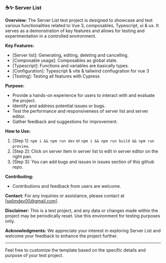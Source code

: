 ### ☕✨ Server List

**Overview:**
The Server List test project is designed to showcase and test various functionalities related to Vue 3, composables, Typescript, ui & ux. It serves as a demonstration of key features and allows for testing and experimentation in a controlled environment.

**Key Features:**
- [Server list]: Generating, editing, deleting and cancelling.
- [Composable usage]: Composables as global state.
- [Typescript]: Functions and variables are basically types.
- [Configuration]: Typescript & vite & tailwind confiugration for vue 3
- [Testing]: Testing all features with Cypress

**Purpose:**
- Provide a hands-on experience for users to interact with and evaluate the project.
- Identify and address potential issues or bugs.
- Test the performance and responsiveness of server list and server editor.
- Gather feedback and suggestions for improvement.

**How to Use:**
1. [Step 1]: `npm i && npm run dev` or `npm i && npm run build && npm run preview`.
2. [Step 2]: Click on server item in server list to edit in server editor on the right pan.
3. [Step 3]: You can add bugs and issues in issues section of this github repo.

**Contributing:**
- Contributions and feedback from users are welcome.

**Contact:**
For any inquiries or assistance, please contact at [selimdev00@gmail.com].

**Disclaimer:**
This is a test project, and any data or changes made within the project may be periodically reset. Use this environment for testing purposes only.

**Acknowledgments:**
We appreciate your interest in exploring Server List and welcome your feedback to enhance the project further.

--- 

Feel free to customize the template based on the specific details and purpose of your test project.
